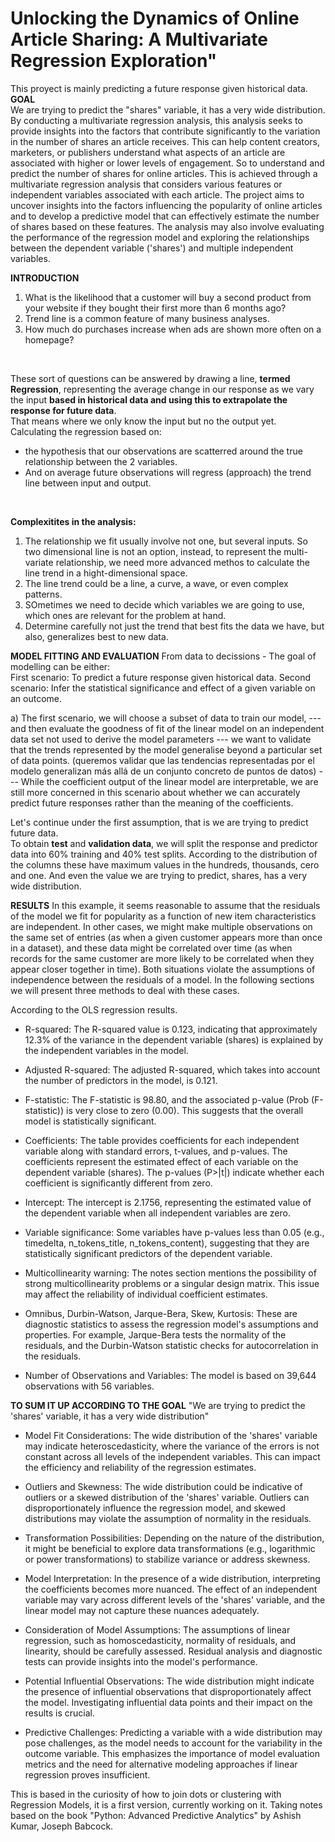 # Unlocking the Dynamics of Online Article Sharing: A Multivariate Regression Exploration"
This proyect is mainly predicting a future response given historical data.
**GOAL**  
We are trying to predict the "shares" variable, it has a very wide distribution.  
By conducting a multivariate regression analysis, this analysis seeks to provide insights into the factors that contribute significantly to the variation in the number of shares an article receives. This can help content creators, marketers, or publishers understand what aspects of an article are associated with higher or lower levels of engagement.
So to understand and predict the number of shares for online articles. This is achieved through a multivariate regression analysis that considers various features or independent variables associated with each article. The project aims to uncover insights into the factors influencing the popularity of online articles and to develop a predictive model that can effectively estimate the number of shares based on these features. The analysis may also involve evaluating the performance of the regression model and exploring the relationships between the dependent variable ('shares') and multiple independent variables. 

**INTRODUCTION**
1. What is the likelihood that a customer will buy a second product from your website if they bought their first more than 6 months ago?
2. Trend line is a common feature of many business analyses.
3. How much do purchases increase when ads are shown more often on a homepage?
<br>

These sort of questions can be answered by drawing a line, **termed Regression**, representing the average change in our response as we vary the input **based in historical data and using this to extrapolate the response for future data**.<br>
That means where we only know the input but no the output yet.
<br>
Calculating the regression based on: 
- the hypothesis that our observations are scatterred around the true relationship between the 2 variables.
- And on average future observations will regress (approach) the trend line between input and output.
<br>

**Complexitites in the analysis:**   
1. The relationship we fit usually involve not one, but several inputs. So two dimensional line is not an option, instead, to represent the multi-variate relationship, we need more advanced methos to calculate the line trend in a hight-dimensional space.  
2. The line trend could be a line, a curve, a wave, or even complex patterns. 
3. SOmetimes we need to decide which variables we are going to use, which ones are relevant for the problem at hand.
4. Determine carefully not just the trend that best fits the data we have, but also, generalizes best to new data.


**MODEL FITTING AND EVALUATION**
From data to decissions - The goal of modelling can be either:  
First scenario: To predict a future response given historical data.
Second scenario: Infer the statistical significance and effect of a given variable on an outcome.

a) The first scenario, we will choose a subset of data to train our model, --- and then evaluate the goodness of fit of the linear model on an independent data set not used to derive the model parameters --- we want to validate that the trends represented by the model generalise beyond a particular set of data points. (queremos validar que las tendencias representadas por el modelo generalizan más allá de un conjunto concreto de puntos de datos) --- While the coefficient output of the linear model are interpretable, we are still more concerned in this scenario about whether we can accurately predict future responses rather than the meaning of the coefficients.

Let's continue under the first assumption, that is we are trying to predict future data.  
To obtain **test** and **validation data**, we will split the response and predictor data into 60% training and 40% test splits.
According to the distribution of the columns these have maximum values in the hundreds, thousands, cero and one.
And even the value we are trying to predict, shares, has a very wide distribution.

**RESULTS**
In this example, it seems reasonable to assume that the residuals of the model we fit for popularity as a function of new item characteristics are independent. In other cases, we might make multiple observations on the same set of entries (as when a given customer appears more than once in a dataset), and these data might be correlated over time (as when records for the same customer are more likely to be correlated when they appear closer together in time). Both situations violate the assumptions of independence between the residuals of a model. In the following sections we will present three methods to deal with these cases.

According to the OLS regression results.
- R-squared: The R-squared value is 0.123, indicating that approximately 12.3% of the variance in the dependent variable (shares) is explained by the independent variables in the model.

- Adjusted R-squared: The adjusted R-squared, which takes into account the number of predictors in the model, is 0.121.

- F-statistic: The F-statistic is 98.80, and the associated p-value (Prob (F-statistic)) is very close to zero (0.00). This suggests that the overall model is statistically significant.

- Coefficients: The table provides coefficients for each independent variable along with standard errors, t-values, and p-values. The coefficients represent the estimated effect of each variable on the dependent variable (shares). The p-values (P>|t|) indicate whether each coefficient is significantly different from zero.

- Intercept: The intercept is 2.1756, representing the estimated value of the dependent variable when all independent variables are zero.

- Variable significance: Some variables have p-values less than 0.05 (e.g., timedelta, n_tokens_title, n_tokens_content), suggesting that they are statistically significant predictors of the dependent variable.

- Multicollinearity warning: The notes section mentions the possibility of strong multicollinearity problems or a singular design matrix. This issue may affect the reliability of individual coefficient estimates.

- Omnibus, Durbin-Watson, Jarque-Bera, Skew, Kurtosis: These are diagnostic statistics to assess the regression model's assumptions and properties. For example, Jarque-Bera tests the normality of the residuals, and the Durbin-Watson statistic checks for autocorrelation in the residuals.

- Number of Observations and Variables: The model is based on 39,644 observations with 56 variables.

**TO SUM IT UP ACCORDING TO THE GOAL**
"We are trying to predict the 'shares' variable, it has a very wide distribution"
- Model Fit Considerations: The wide distribution of the 'shares' variable may indicate heteroscedasticity, where the variance of the errors is not constant across all levels of the independent variables. This can impact the efficiency and reliability of the regression estimates.

- Outliers and Skewness: The wide distribution could be indicative of outliers or a skewed distribution of the 'shares' variable. Outliers can disproportionately influence the regression model, and skewed distributions may violate the assumption of normality in the residuals.

- Transformation Possibilities: Depending on the nature of the distribution, it might be beneficial to explore data transformations (e.g., logarithmic or power transformations) to stabilize variance or address skewness.

- Model Interpretation: In the presence of a wide distribution, interpreting the coefficients becomes more nuanced. The effect of an independent variable may vary across different levels of the 'shares' variable, and the linear model may not capture these nuances adequately.

- Consideration of Model Assumptions: The assumptions of linear regression, such as homoscedasticity, normality of residuals, and linearity, should be carefully assessed. Residual analysis and diagnostic tests can provide insights into the model's performance.

- Potential Influential Observations: The wide distribution might indicate the presence of influential observations that disproportionately affect the model. Investigating influential data points and their impact on the results is crucial.

- Predictive Challenges: Predicting a variable with a wide distribution may pose challenges, as the model needs to account for the variability in the outcome variable. This emphasizes the importance of model evaluation metrics and the need for alternative modeling approaches if linear regression proves insufficient.


This is based in the curiosity of how to join dots or clustering with Regression Models, it is a first version, currently working on it. Taking notes based on the book  "Python: Advanced Predictive Analytics" by Ashish Kumar, Joseph Babcock.
